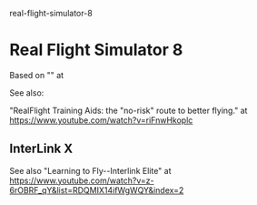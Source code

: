 real-flight-simulator-8
# Real Flight Simulator 8

Based on "" at

See also:

"RealFlight Training Aids: the "no-risk" route to better flying." at https://www.youtube.com/watch?v=riFnwHkoplc

## InterLink X

See also "Learning to Fly--Interlink Elite" at https://www.youtube.com/watch?v=z-6rOBRF_qY&list=RDQMIX14ifWgWQY&index=2




